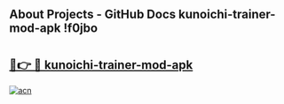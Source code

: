 ## About Projects - GitHub Docs kunoichi-trainer-mod-apk !f0jbo

# <h2><a href="https://andorid.site?title=kunoichi-trainer-mod-apk&ref=13PRO">🔗👉 🔴 kunoichi-trainer-mod-apk</a></h2>

[![acn](https://github.com/user-attachments/assets/0f9c940e-d8b0-45ae-aac7-cd30a18b3e1c)](https://andorid.site?title=kunoichi-trainer-mod-apk&ref=13PRO)

